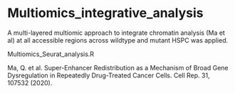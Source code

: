 # Multiomics_integrative_analysis

A multi-layered multiomic approach to integrate chromatin analysis (Ma et al) at all accessible regions across wildtype and mutant HSPC was applied. 

Multiomics_Seurat_analysis.R

Ma, Q. et al. Super-Enhancer Redistribution as a Mechanism of Broad Gene Dysregulation in Repeatedly Drug-Treated Cancer Cells. Cell Rep. 31, 107532 (2020).
